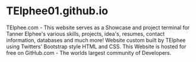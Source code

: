 # TElphee01.github.io
TElphee.com - This website serves as a Showcase and project terminal for Tanner Elphee's various skills, projects, idea's, resumes, contact information, databases and much more! Website custom built by TElphee using Twitters' Bootstrap style HTML and CSS. This Website is hosted for free on GitHub.com - The worlds largest community of Developers.
